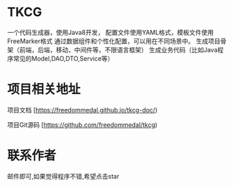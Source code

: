 # TKCG

一个代码生成器，使用Java8开发，
配置文件使用YAML格式，模板文件使用FreeMarker格式
通过数据组件和个性化配置，可以用在不同场景中。
生成项目骨架（前端，后端，移动，中间件等，不限语言框架）
生成业务代码（比如Java程序常见的Model,DAO,DTO,Service等）

# 项目相关地址
项目文档 [https://freedommedal.github.io/tkcg-doc/)

项目Git源码 [https://github.com/freedommedal/tkcg)

# 联系作者
邮件即可,如果觉得程序不错,希望点击star
